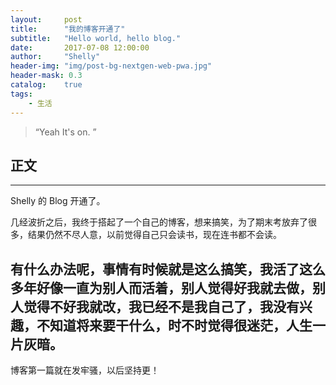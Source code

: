 ```yaml
---
layout:     post
title:      "我的博客开通了"
subtitle:   "Hello world, hello blog."
date:       2017-07-08 12:00:00
author:     "Shelly"
header-img: "img/post-bg-nextgen-web-pwa.jpg"
header-mask: 0.3
catalog:    true
tags:
    - 生活
---
```


> “Yeah It's on. ”
## 正文
---
Shelly 的 Blog 开通了。

几经波折之后，我终于搭起了一个自己的博客，想来搞笑，为了期末考放弃了很多，结果仍然不尽人意，以前觉得自己只会读书，现在连书都不会读。

有什么办法呢，事情有时候就是这么搞笑，我活了这么多年好像一直为别人而活着，别人觉得好我就去做，别人觉得不好我就改，我已经不是我自己了，我没有兴趣，不知道将来要干什么，时不时觉得很迷茫，人生一片灰暗。
---
博客第一篇就在发牢骚，以后坚持更！









